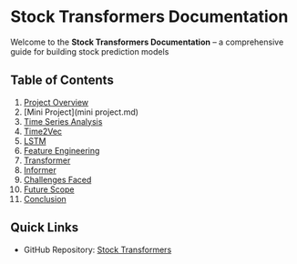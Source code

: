 # Stock Transformers Documentation

Welcome to the **Stock Transformers Documentation** – a comprehensive guide for building stock prediction models 

## Table of Contents

1. [Project Overview](home.md)
2. [Mini Project](mini project.md)
3. [Time Series Analysis](time_series.md)
4. [Time2Vec](time2vec.md)
5. [LSTM](LSTM.md)
6. [Feature Engineering](feature_engineering.md)
7. [Transformer](transformer.md)
8. [Informer](informer.md)
9. [Challenges Faced](challenges_faced.md)
10. [Future Scope](future_scope.md)
11. [Conclusion](conclusion.md)
## Quick Links

- GitHub Repository: [Stock Transformers](https://github.com/Ghruank/stocktransformers/)

